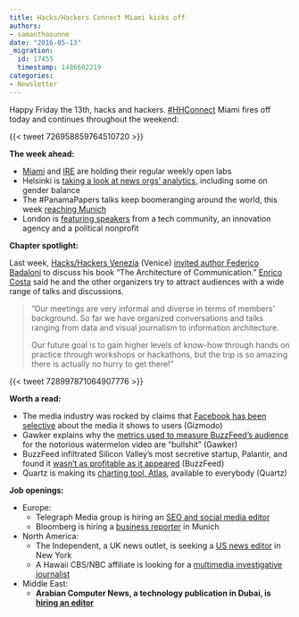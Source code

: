 ```yaml
---
title: Hacks/Hackers Connect Miami kicks off
authors:
- samanthasunne
date: "2016-05-13"
_migration:
  id: 17455
  timestamp: 1486602219
categories:
- Newsletter
---
```


Happy Friday the 13th, hacks and hackers. [#HHConnect][1] Miami fires off today and continues throughout the weekend:

{{< tweet 726958859764510720 >}}

**The week ahead:**

  * [Miami][2] and [IRE][3] are holding their regular weekly open labs
  * Helsinki is [taking a look at news orgs’ analytics][4], including some on gender balance
  * The #PanamaPapers talks keep boomeranging around the world, this week [reaching Munich][5]
  * London is [featuring speakers][6] from a tech community, an innovation agency and a political nonprofit

**Chapter spotlight:**

Last week, [Hacks/Hackers Venezia][7] (Venice) [invited author Federico Badaloni][7] to discuss his book “The Architecture of Communication.” [Enrico Costa][8] said he and the other organizers try to attract audiences with a wide range of talks and discussions.

> ”Our meetings are very informal and diverse in terms of members&#8217; background. So far we have organized conversations and talks ranging from data and visual journalism to information architecture.
> 
> Our future goal is to gain higher levels of know-how through hands on practice through workshops or hackathons, but the trip is so amazing there is actually no hurry to get there!”

{{< tweet 728997871064907776 >}}

**Worth a read:**

  * The media industry was rocked by claims that [Facebook has been selective][9] about the media it shows to users (Gizmodo)
  * Gawker explains why the [metrics used to measure BuzzFeed’s audience][10] for the notorious watermelon video are “bullshit” (Gawker)
  * BuzzFeed infiltrated Silicon Valley’s most secretive startup, Palantir, and found it [wasn’t as profitable as it appeared][11] (BuzzFeed)
  * Quartz is making its [charting tool, Atlas][12], available to everybody (Quartz)

**Job openings:**

  * Europe: 
      * Telegraph Media group is hiring an [SEO and social media editor][13]
      * Bloomberg is hiring a [business reporter][14] in Munich
  * North America: 
      * The Independent, a UK news outlet, is seeking a [US news editor][15] in New York
      * A Hawaii CBS/NBC affiliate is looking for a [multimedia investigative journalist][16]
  * Middle East: 
      * **Arabian Computer News, a technology publication in Dubai, is [hiring an editor][17]**

 [1]: http://twitter.com/hashtag/hhconnect
 [2]: http://www.meetup.com/Hacks-Hackers-Miami/
 [3]: http://www.meetup.com/hackshackersIRE/
 [4]: http://www.meetup.com/HHHelsinki/events/230840108/
 [5]: http://www.meetup.com/Hacks-Hackers-Munchen/events/230669029/
 [6]: https://www.eventbrite.co.uk/e/hackshackers-london-may-meetup-tickets-24928166818
 [7]: http://www.meetup.com/Hacks-Hackers-Venezia/events/230586139/
 [8]: https://twitter.com/enricosta
 [9]: http://gizmodo.com/former-facebook-workers-we-routinely-suppressed-conser-1775461006
 [10]: http://gawker.com/internet-video-views-is-a-100-percent-bullshit-metric-1774349561
 [11]: https://www.buzzfeed.com/williamalden/inside-palantir-silicon-valleys-most-secretive-company?utm_term=.sp47JmkN0#.krMLmPNBl
 [12]: http://qz.com/679853/atlas-is-now-an-open-platform-for-everyones-charts-and-data/
 [13]: https://www.journalism.co.uk/media-jobs/telegraph-media-group-seo-social-media-editor/s75/a636734/
 [14]: https://www.journalism.co.uk/media-jobs/business-reporter/s75/a636502/
 [15]: https://www.mediajobsusa.com/us-news-editor-the-independent/a637303/
 [16]: http://ire.org/jobs/job/818/
 [17]: http://www.gorkanajobs.co.uk/job/61807/arabian-computer-news-acn-editor/